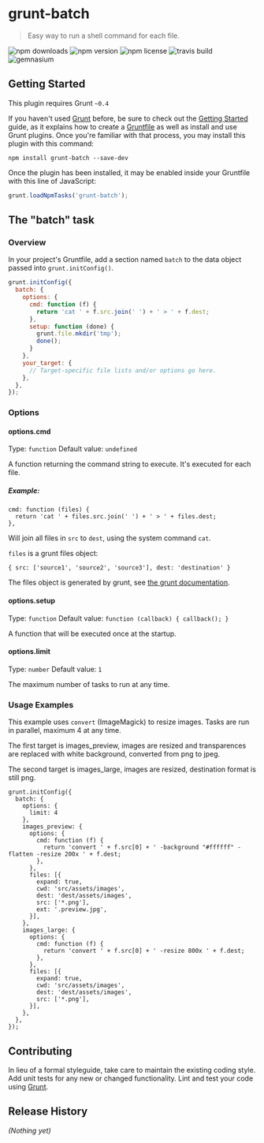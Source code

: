 # grunt-batch

> Easy way to run a shell command for each file.

![npm downloads](http://img.shields.io/npm/dm/grunt-batch.svg) 
![npm version](http://img.shields.io/npm/v/grunt-batch.svg) 
![npm license](http://img.shields.io/npm/l/grunt-batch.svg) 
![travis build](http://img.shields.io/travis/alessandro-pezzato/grunt-batch.svg) 
![gemnasium](http://img.shields.io/gemnasium/alessandro-pezzato/grunt-batch.svg) 

## Getting Started
This plugin requires Grunt `~0.4`

If you haven't used [Grunt](http://gruntjs.com/) before, be sure to check out the [Getting Started](http://gruntjs.com/getting-started) guide, as it explains how to create a [Gruntfile](http://gruntjs.com/sample-gruntfile) as well as install and use Grunt plugins. Once you're familiar with that process, you may install this plugin with this command:

```shell
npm install grunt-batch --save-dev
```

Once the plugin has been installed, it may be enabled inside your Gruntfile with this line of JavaScript:

```js
grunt.loadNpmTasks('grunt-batch');
```

## The "batch" task

### Overview
In your project's Gruntfile, add a section named `batch` to the data object passed into `grunt.initConfig()`.

```js
grunt.initConfig({
  batch: {
    options: {
      cmd: function (f) {
        return 'cat ' + f.src.join(' ') + ' > ' + f.dest;
      },
      setup: function (done) {
        grunt.file.mkdir('tmp');
        done();
      }
    },
    your_target: {
      // Target-specific file lists and/or options go here.
    },
  },
});
```

### Options

#### options.cmd

Type: `function`
Default value: `undefined`

A function returning the command string to execute. It's executed for each file.

##### Example:

    cmd: function (files) {
      return 'cat ' + files.src.join(' ') + ' > ' + files.dest;
    },

Will join all files in `src` to `dest`, using the system command `cat`.

`files` is a grunt files object:

    { src: ['source1', 'source2', 'source3'], dest: 'destination' }

The files object is generated by grunt, see [the grunt documentation](http://gruntjs.com/configuring-tasks#building-the-files-object-dynamically).

#### options.setup

Type: `function`
Default value:  `function (callback) { callback(); }`

A function that will be executed once at the startup.

#### options.limit

Type: `number`
Default value: `1`

The maximum number of tasks to run at any time. 

### Usage Examples

This example uses `convert` (ImageMagick) to resize images. Tasks are run
in parallel, maximum 4 at any time.  

The first target is images_preview, images are resized and transparences are replaced with white background,
converted from png to jpeg.

The second target is images_large, images are resized, destination format is still png.

    grunt.initConfig({
      batch: {
        options: {
          limit: 4
        },
        images_preview: {
          options: {
            cmd: function (f) {
              return 'convert ' + f.src[0] + ' -background "#ffffff" -flatten -resize 200x ' + f.dest;
            },
          },
          files: [{
            expand: true,
            cwd: 'src/assets/images',
            dest: 'dest/assets/images',
            src: ['*.png'],
            ext: '.preview.jpg',
          }],
        },
        images_large: {
          options: {
            cmd: function (f) {
              return 'convert ' + f.src[0] + ' -resize 800x ' + f.dest;
            },
          },
          files: [{
            expand: true,
            cwd: 'src/assets/images',
            dest: 'dest/assets/images',
            src: ['*.png'],
          }],
        },
      },
    });

## Contributing
In lieu of a formal styleguide, take care to maintain the existing coding style. Add unit tests for any new or changed functionality. Lint and test your code using [Grunt](http://gruntjs.com/).

## Release History
_(Nothing yet)_

